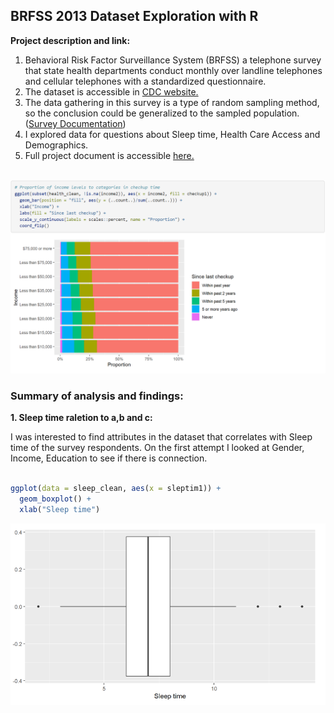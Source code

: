 ## BRFSS 2013 Dataset Exploration with R

**Project description and link:** 
1. Behavioral Risk Factor Surveillance System (BRFSS) a telephone survey that state health departments conduct monthly over landline telephones and cellular telephones with a standardized questionnaire.
2. The dataset is accessible in [CDC website.](https://www.cdc.gov/brfss/annual_data/annual_2013.html)
3. The data gathering in this survey is a type of random sampling method, so the conclusion could be generalized to the sampled population.([Survey Documentation](https://www.cdc.gov/brfss/data_documentation/index.htm))
4. I explored data for questions about Sleep time, Health Care Access and Demographics.  
5. Full project document is accessible [here.](Exploring-the-BRFSS-data.html)

<br>
<img src="images/BRFSS.PNG?raw=true"/>
<br>

### Summary of analysis and findings:

**1. Sleep time raletion to a,b and c:** 

I was interested to find attributes in the dataset that correlates with Sleep time of the survey respondents. On the first attempt I looked at Gender, Income, Education to see if there is connection.

```r

ggplot(data = sleep_clean, aes(x = sleptim1)) +
  geom_boxplot() +
  xlab("Sleep time")

```
<img src="images/Sleep_time.PNG?raw=true"/>
